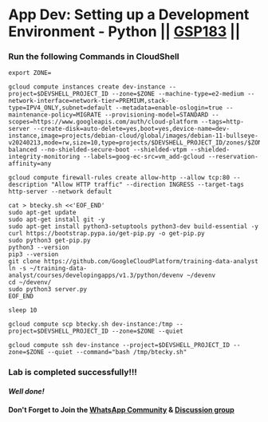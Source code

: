 # App Dev: Setting up a Development Environment - Python || [GSP183](https://www.cloudskillsboost.google/focuses/1074?parent=catalog) ||

### Run the following Commands in CloudShell

```
export ZONE=
```
```
gcloud compute instances create dev-instance --project=$DEVSHELL_PROJECT_ID --zone=$ZONE --machine-type=e2-medium --network-interface=network-tier=PREMIUM,stack-type=IPV4_ONLY,subnet=default --metadata=enable-oslogin=true --maintenance-policy=MIGRATE --provisioning-model=STANDARD --scopes=https://www.googleapis.com/auth/cloud-platform --tags=http-server --create-disk=auto-delete=yes,boot=yes,device-name=dev-instance,image=projects/debian-cloud/global/images/debian-11-bullseye-v20240213,mode=rw,size=10,type=projects/$DEVSHELL_PROJECT_ID/zones/$ZONE/diskTypes/pd-balanced --no-shielded-secure-boot --shielded-vtpm --shielded-integrity-monitoring --labels=goog-ec-src=vm_add-gcloud --reservation-affinity=any

gcloud compute firewall-rules create allow-http --allow tcp:80 --description "Allow HTTP traffic" --direction INGRESS --target-tags http-server --network default
```
```
cat > btecky.sh <<'EOF_END'
sudo apt-get update
sudo apt-get install git -y
sudo apt-get install python3-setuptools python3-dev build-essential -y
curl https://bootstrap.pypa.io/get-pip.py -o get-pip.py
sudo python3 get-pip.py
python3 --version
pip3 --version
git clone https://github.com/GoogleCloudPlatform/training-data-analyst
ln -s ~/training-data-analyst/courses/developingapps/v1.3/python/devenv ~/devenv
cd ~/devenv/
sudo python3 server.py
EOF_END

sleep 10
```
```
gcloud compute scp btecky.sh dev-instance:/tmp --project=$DEVSHELL_PROJECT_ID --zone=$ZONE --quiet

gcloud compute ssh dev-instance --project=$DEVSHELL_PROJECT_ID --zone=$ZONE --quiet --command="bash /tmp/btecky.sh"
```

### Lab is completed successfully!!!

#### *Well done!*

#### Don't Forget to Join the [WhatsApp Community](https://chat.whatsapp.com/GHLPuwasldu3scnASF7JTA) & [Discussion group](https://chat.whatsapp.com/HskeXKTwaaw1duApXLAAhk)
